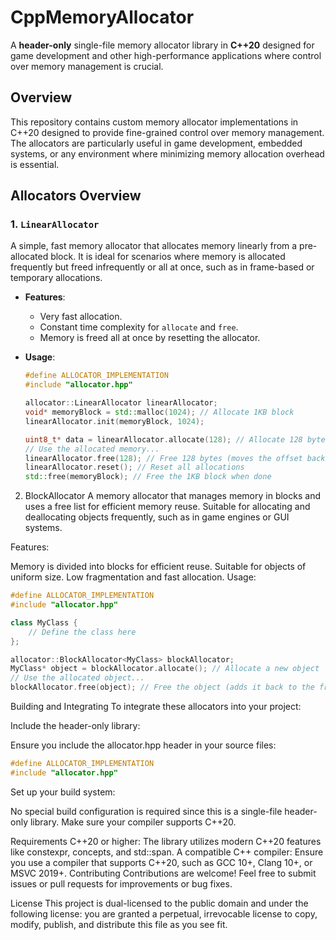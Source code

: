 # **CppMemoryAllocator**

A **header-only** single-file memory allocator library in **C++20** designed for game development and other high-performance applications where control over memory management is crucial.

## **Overview**

This repository contains custom memory allocator implementations in C++20 designed to provide fine-grained control over memory management. The allocators are particularly useful in game development, embedded systems, or any environment where minimizing memory allocation overhead is essential.

## **Allocators Overview**

### **1. `LinearAllocator`**

A simple, fast memory allocator that allocates memory linearly from a pre-allocated block. It is ideal for scenarios where memory is allocated frequently but freed infrequently or all at once, such as in frame-based or temporary allocations.

- **Features**:
  - Very fast allocation.
  - Constant time complexity for `allocate` and `free`.
  - Memory is freed all at once by resetting the allocator.

- **Usage**:

  ```cpp
  #define ALLOCATOR_IMPLEMENTATION
  #include "allocator.hpp"

  allocator::LinearAllocator linearAllocator;
  void* memoryBlock = std::malloc(1024); // Allocate 1KB block
  linearAllocator.init(memoryBlock, 1024);

  uint8_t* data = linearAllocator.allocate(128); // Allocate 128 bytes
  // Use the allocated memory...
  linearAllocator.free(128); // Free 128 bytes (moves the offset back)
  linearAllocator.reset(); // Reset all allocations
  std::free(memoryBlock); // Free the 1KB block when done


2. BlockAllocator
A memory allocator that manages memory in blocks and uses a free list for efficient memory reuse. Suitable for allocating and deallocating objects frequently, such as in game engines or GUI systems.

Features:

Memory is divided into blocks for efficient reuse.
Suitable for objects of uniform size.
Low fragmentation and fast allocation.
Usage: 
```cpp
#define ALLOCATOR_IMPLEMENTATION
#include "allocator.hpp"

class MyClass {
    // Define the class here
};

allocator::BlockAllocator<MyClass> blockAllocator;
MyClass* object = blockAllocator.allocate(); // Allocate a new object
// Use the allocated object...
blockAllocator.free(object); // Free the object (adds it back to the free list)
```
Building and Integrating
To integrate these allocators into your project:

Include the header-only library:

Ensure you include the allocator.hpp header in your source files:
```cpp
#define ALLOCATOR_IMPLEMENTATION
#include "allocator.hpp"
```
Set up your build system:

No special build configuration is required since this is a single-file header-only library. Make sure your compiler supports C++20.

Requirements
C++20 or higher: The library utilizes modern C++20 features like constexpr, concepts, and std::span.
A compatible C++ compiler: Ensure you use a compiler that supports C++20, such as GCC 10+, Clang 10+, or MSVC 2019+.
Contributing
Contributions are welcome! Feel free to submit issues or pull requests for improvements or bug fixes.

License
This project is dual-licensed to the public domain and under the following license: you are granted a perpetual, irrevocable license to copy, modify, publish, and distribute this file as you see fit.
